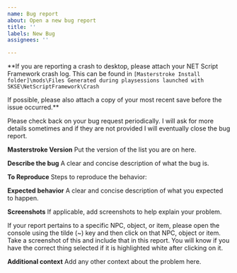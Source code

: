 ```yaml
---
name: Bug report
about: Open a new bug report
title: ''
labels: New Bug
assignees: ''

---
```


**If you are reporting a crash to desktop, please attach your NET Script Framework crash log. This can be found in `[Masterstroke Install folder]\mods\Files Generated during playsessions launched with SKSE\NetScriptFramework\Crash`

If possible, please also attach a copy of your most recent save before the issue occurred.**

Please check back on your bug request periodically. I will ask for more details sometimes and if they are not provided I will eventually close the bug report.

**Masterstroke Version**
Put the version of the list you are on here.

**Describe the bug**
A clear and concise description of what the bug is.

**To Reproduce**
Steps to reproduce the behavior:

**Expected behavior**
A clear and concise description of what you expected to happen.

**Screenshots**
If applicable, add screenshots to help explain your problem.

If your report pertains to a specific NPC, object, or item, please open the console using the tilde (~) key and then click on that NPC, object or item. Take a screenshot of this and include that in this report. You will know if you have the correct thing selected if it is highlighted white after clicking on it.

**Additional context**
Add any other context about the problem here.
